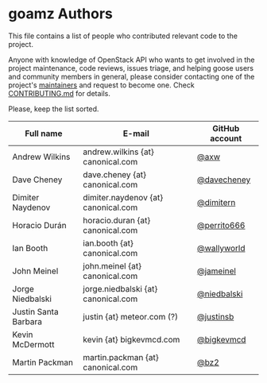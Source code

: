 goamz Authors
=============

This file contains a list of people who contributed relevant code to the project.

Anyone with knowledge of OpenStack API who wants to get involved in the project
maintenance, code reviews, issues triage, and helping goose users and community
members in general, please consider contacting one of the project's [maintainers](https://github.com/orgs/go-goose/people)
and request to become one. Check [CONTRIBUTING.md](CONTRIBUTING.md) for details.

Please, keep the list sorted.

Full name | E-mail | GitHub account
----------|--------|---------------
Andrew Wilkins | andrew.wilkins {at} canonical.com | [@axw](http://github.com/axw)
Dave Cheney | dave.cheney {at} canonical.com | [@davecheney](http://github.com/davecheney)
Dimiter Naydenov | dimiter.naydenov {at} canonical.com | [@dimitern](http://github.com/dimitern)
Horacio Durán | horacio.duran {at} canonical.com | [@perrito666](https://github.com/perrito666)
Ian Booth | ian.booth {at} canonical.com | [@wallyworld](http://github.com/wallyworld)
John Meinel | john.meinel {at} canonical.com | [@jameinel](https://github.com/jameinel)
Jorge Niedbalski | jorge.niedbalski {at} canonical.com | [@niedbalski](https://github.com/niedbalski)
Justin Santa Barbara | justin {at} meteor.com (?) | [@justinsb](https://github.com/justinsb)
Kevin McDermott | kevin {at} bigkevmcd.com | [@bigkevmcd](https://github.com/bigkevmcd)
Martin Packman | martin.packman {at} canonical.com | [@bz2](http://github.com/bz2)
